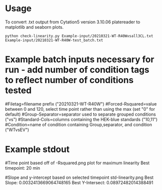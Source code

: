 # Usage

To convert .txt output from Cytation5 version 3.10.06 platereader to matplotlib and seaborn plots.

```python check-linearity.py Example-input/20210321-WT-R40Wvsall3CL.txt Example-input/20210321-WT-R40W-test_batch.txt```

# Example batch inputs necessary for run - add number of condition tags to reflect number of conditions tested
#Filetag=filename prefix ("20210321-WT-R40W")
#Forced-Rsquared=value between 0 and 120, select time point rather than using the max (set "0" for default)
#Group-Separator=separator used to separate grouped conditions ("vs")
#Standard-Cols=columns containing the HEK-blue standards ("10,11")
#Condition=name of condition containing Group,separator, and condition ("WTvsEV")

# Example stdout
#Time point based off of -Rsquared.png plot for maximum linearity
Best timepoint: 20 min

#Slope and y-intercept based on selected timepoint std-linearity.png
Best Slope: 0.0032413669064748165 
Best Y-Intersect: 0.08972482014388491